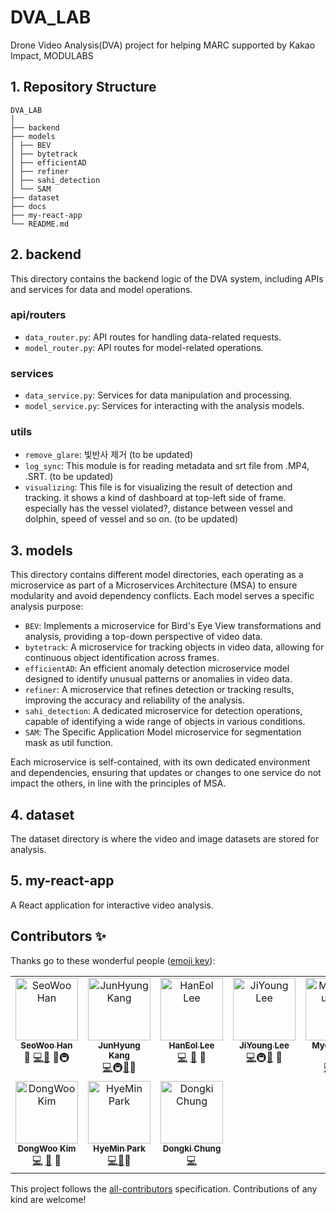 # DVA_LAB
Drone Video Analysis(DVA) project for helping MARC supported by Kakao Impact, MODULABS

## 1. Repository Structure
```
DVA_LAB
│
├── backend
├── models
│ ├── BEV
│ ├── bytetrack
│ ├── efficientAD
│ ├── refiner
│ ├── sahi_detection
│ └── SAM
├── dataset
├── docs
├── my-react-app
└── README.md
```

## 2. backend
This directory contains the backend logic of the DVA system, including APIs and services for data and model operations.
### api/routers
- `data_router.py`: API routes for handling data-related requests.
- `model_router.py`: API routes for model-related operations.
### services
- `data_service.py`: Services for data manipulation and processing.
- `model_service.py`: Services for interacting with the analysis models.
### utils
- `remove_glare`: 빛반사 제거 (to be updated)
- `log_sync`: This module is for reading metadata and srt file from .MP4, .SRT. (to be updated)
- `visualizing`: This file is for visualizing the result of detection and tracking.
it shows a kind of dashboard at top-left side of frame. especially has the vessel violated?, distance between vessel and dolphin, speed of vessel and so on. (to be updated)

## 3. models
This directory contains different model directories, each operating as a microservice as part of a Microservices Architecture (MSA) to ensure modularity and avoid dependency conflicts. Each model serves a specific analysis purpose:
- `BEV`: Implements a microservice for Bird's Eye View transformations and analysis, providing a top-down perspective of video data.
- `bytetrack`: A microservice for tracking objects in video data, allowing for continuous object identification across frames.
- `efficientAD`: An efficient anomaly detection microservice model designed to identify unusual patterns or anomalies in video data.
- `refiner`: A microservice that refines detection or tracking results, improving the accuracy and reliability of the analysis.
- `sahi_detection`: A dedicated microservice for detection operations, capable of identifying a wide range of objects in various conditions.
- `SAM`: The Specific Application Model microservice for segmentation mask as util function.

Each microservice is self-contained, with its own dedicated environment and dependencies, ensuring that updates or changes to one service do not impact the others, in line with the principles of MSA.

## 4. dataset
The dataset directory is where the video and image datasets are stored for analysis.

## 5. my-react-app
A React application for interactive video analysis.

## Contributors ✨

Thanks go to these wonderful people ([emoji key](https://allcontributors.org/docs/en/emoji-key)):

<!-- ALL-CONTRIBUTORS-LIST:START - Do not remove or modify this section -->
<!-- prettier-ignore-start -->
<!-- markdownlint-disable -->
<table>
    <tbody>
        <tr>
            <td align="center" valign="top" width="14.28%"><a href="https://github.com/swhan0329"><img
                        src="https://avatars.githubusercontent.com/u/46466469?v=4?s=100" width="100px;"
                        alt="SeoWoo Han" /><br /><sub><b>SeoWoo Han</b></sub></a><br /><a
                    title="Maintenance">🚧</a>
                <a href="https://github.com/DVA-LAB/DVA_LAB/commits?author=swhan0329"
                    title="Code">💻</a><a
                    href="https://github.com/DVA-LAB/DVA_LAB/commits?author=swhan0329"
                    title="Documentation">📖</a> <a
                    title="Reviewed Pull Requests">👀</a><a 
                    title="Infrastructure (Hosting, Build-Tools, etc)">🚇</a>
            </td>
            <td align="center" valign="top" width="14.28%"><a href="https://github.com/JunHyungKang"><img
                        src="https://avatars.githubusercontent.com/u/48425469?v=4?s=100" width="100px;"
                        alt="JunHyung Kang" /><br /><sub><b>JunHyung Kang</b></sub></a><br />
                <a href="https://github.com/DVA-LAB/DVA_LAB/commits?author=JunHyungKang"
                    title="Code">💻</a><a 
                    title="Infrastructure (Hosting, Build-Tools, etc)">🚇</a><a
                    href="https://github.com/DVA-LAB/DVA_LAB/commits?author=JunHyungKang"
                    title="Documentation">📖</a><a
                    title="Reviewed Pull Requests">👀</a>
            </td>
            <td align="center" valign="top" width="14.28%"><a href="https://github.com/roytravel"><img
                        src="https://avatars.githubusercontent.com/u/46618353?v=44?s=100" width="100px;"
                        alt="HanEol Lee" /><br /><sub><b>HanEol Lee</b></sub></a><br />
                <a href="https://github.com/DVA-LAB/DVA_LAB/commits?author=roytravel"
                    title="Code">💻</a> <a
                    href="https://github.com/DVA-LAB/DVA_LAB/commits?author=roytravel"
                    title="Documentation">📖</a> <a
                    title="Reviewed Pull Requests">👀</a>
            </td>
          <td align="center" valign="top" width="14.28%"><a href="https://github.com/jiyoung-e"><img
                        src="https://avatars.githubusercontent.com/u/68890429?v=4?s=100" width="100px;"
                        alt="JiYoung Lee" /><br /><sub><b>JiYoung Lee</b></sub></a><br /><a
                    href="https://github.com/DVA-LAB/DVA_LAB/commits?author=jiyoung-e"
                    title="Code">💻</a><a 
                    title="Infrastructure (Hosting, Build-Tools, etc)">🚇</a><a
                    href="https://github.com/DVA-LAB/DVA_LAB/commits?author=jiyoung-e"
                    title="Documentation">📖</a> <a
                    title="Reviewed Pull Requests">👀</a></td>
            <td align="center" valign="top" width="14.28%"><a href="https://github.com/roche-MH"><img
                        src="https://avatars.githubusercontent.com/u/53164586?v=4?s=100" width="100px;"
                        alt="MyeongHun Lim" /><br /><sub><b>MyeongHun Lim</b></sub></a><br />
                <a href="https://github.com/DVA-LAB/DVA_LAB/commits?author=roche-MH"
                    title="Code">💻</a><a
                    href="https://github.com/DVA-LAB/DVA_LAB/commits?author=roche-MH"
                    title="Documentation">📖</a>
                <a title="Reviewed Pull Requests">👀</a>
            </td>
            <td align="center" valign="top" width="14.28%"><a href="https://github.com/woohyuun"><img
                        src="https://avatars.githubusercontent.com/u/98294094?v=4?s=100" width="100px;"
                        alt="WooHyun Jeon" /><br /><sub><b>WooHyun Jeon</b></sub></a><br /><a
                    href="https://github.com/DVA-LAB/DVA_LAB/commits?author=woohyuun"
                    title="Code">💻</a> <a
                    href="https://github.com/DVA-LAB/DVA_LAB/commits?author=woohyuun"
                    title="Documentation">📖</a> <a
                    title="Reviewed Pull Requests">👀</a></td>
            <td align="center" valign="top" width="14.28%"><a href="https://github.com/jognsu98"><img
                        src="https://avatars.githubusercontent.com/u/64674244?v=4?s=100" width="100px;"
                        alt="JongSu Choi" /><br /><sub><b>JongSu Choi</b></sub></a><br /><a href="https://github.com/DVA-LAB/DVA_LAB/commits?author=jognsu98"
                    title="Code">💻</a> <a
                    href="https://github.com/DVA-LAB/DVA_LAB/commits?author=jognsu98"
                    title="Documentation">📖</a> <a
                    title="Reviewed Pull Requests">👀</a></td>
        </tr>
        <tr>
            <td align="center" valign="top" width="14.28%"><a href="https://github.com/dwjustin"><img
                        src="https://avatars.githubusercontent.com/u/77228085?v=4?s=100" width="100px;"
                        alt="DongWoo Kim" /><br /><sub><b>DongWoo Kim</b></sub></a><br /><a
                    href="https://github.com/DVA-LAB/DVA_LAB/commits?author=dwjustin"
                    title="Code">💻</a> <a
                    href="https://github.com/DVA-LAB/DVA_LAB/commits?author=dwjustin"
                    title="Documentation">📖</a> <a
                    title="Reviewed Pull Requests">👀</a></td>
            <td align="center" valign="top" width="14.28%"><a href="https://github.com/lemonbuilder"><img
                        src="https://avatars.githubusercontent.com/u/103490406?v=4?s=100" width="100px;"
                        alt="HyeMin Park" /><br /><sub><b>HyeMin Park</b></sub></a><br /><a
                    href="https://github.com/DVA-LAB/DVA_LAB/commits?author=lemonbuilder"
                    title="Code">💻</a><a
                    href="https://github.com/DVA-LAB/DVA_LAB/commits?author=lemonbuilder"
                    title="Documentation">📖</a><a
                    title="Reviewed Pull Requests">👀</a></td>
                      <td align="center" valign="top" width="14.28%"><a href="https://github.com/dkccccc"><img
                        src="https://avatars.githubusercontent.com/u/143378988?v=4?s=100" width="100px;"
                        alt="Dongki Chung" /><br /><sub><b>Dongki Chung</b></sub></a><br /><a
                    href="https://github.com/DVA-LAB/DVA_LAB/commits?author=dkccccc"
                    title="Code">💻</a> </td>
        </tr>
    </tbody>
</table>

<!-- markdownlint-restore -->
<!-- prettier-ignore-end -->

<!-- ALL-CONTRIBUTORS-LIST:END -->

This project follows the [all-contributors](https://allcontributors.org) specification.
Contributions of any kind are welcome!
